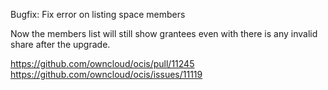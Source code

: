 Bugfix: Fix error on listing space members

Now the members list will still show grantees even with there is any invalid share after the upgrade.

https://github.com/owncloud/ocis/pull/11245
https://github.com/owncloud/ocis/issues/11119
